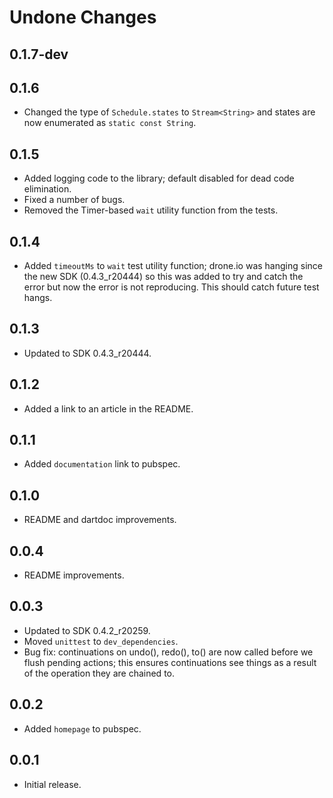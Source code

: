 # Undone Changes

## 0.1.7-dev

## 0.1.6

- Changed the type of `Schedule.states` to `Stream<String>` and states are now
enumerated as `static const String`.

## 0.1.5

- Added logging code to the library; default disabled for dead code elimination. 
- Fixed a number of bugs.
- Removed the Timer-based `wait` utility function from the tests.

## 0.1.4

- Added `timeoutMs` to `wait` test utility function; drone.io was hanging since
the new SDK (0.4.3_r20444) so this was added to try and catch the error but now
the error is not reproducing.  This should catch future test hangs.

## 0.1.3

- Updated to SDK 0.4.3_r20444.

## 0.1.2

- Added a link to an article in the README.

## 0.1.1

- Added `documentation` link to pubspec.

## 0.1.0

- README and dartdoc improvements.

## 0.0.4

- README improvements.

## 0.0.3

- Updated to SDK 0.4.2_r20259.
- Moved `unittest` to `dev_dependencies`.
- Bug fix: continuations on undo(), redo(), to() are now called before we flush
  pending actions; this ensures continuations see things as a result of the
  operation they are chained to.

## 0.0.2

- Added `homepage` to pubspec.

## 0.0.1

- Initial release.

